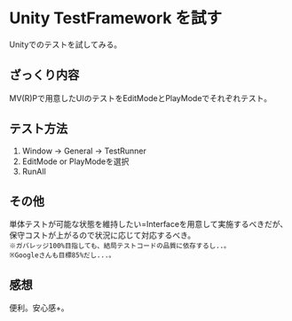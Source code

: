 # Unity TestFramework を試す

Unityでのテストを試してみる。  

## ざっくり内容

MV(R)Pで用意したUIのテストをEditModeとPlayModeでそれぞれテスト。

## テスト方法

1. Window -> General -> TestRunner
2. EditMode or PlayModeを選択
3. RunAll

## その他

単体テストが可能な状態を維持したい=Interfaceを用意して実施するべきだが、  
保守コストが上がるので状況に応じて対応するべき。  
`※ガバレッジ100%目指しても、結局テストコードの品質に依存するし..。`  
`※Googleさんも目標85%だし...。`  

## 感想

便利。安心感+。